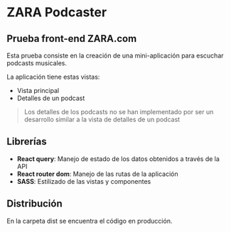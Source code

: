 # ZARA Podcaster

## Prueba front-end ZARA.com

Esta prueba consiste en la creación de una mini-aplicación para escuchar podcasts musicales.

La aplicación tiene estas vistas:

- Vista principal
- Detalles de un podcast

> Los detalles de los podcasts no se han implementado por ser un desarrollo similar a la vista de detalles de un podcast

## Librerías

- **React query**: Manejo de estado de los datos obtenidos a través de la API
- **React router dom**: Manejo de las rutas de la aplicación
- **SASS**: Estilizado de las vistas y componentes

## Distribución

En la carpeta dist se encuentra el código en producción.
